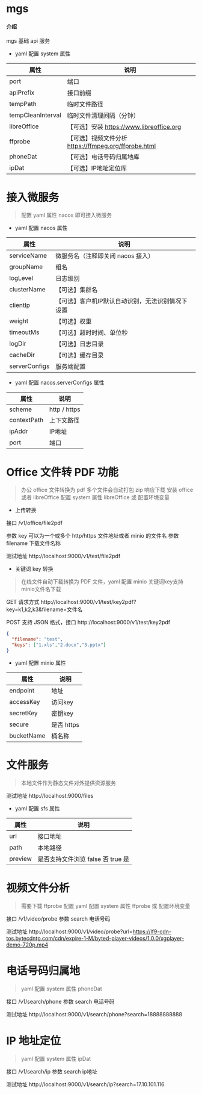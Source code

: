 # mgs

#### 介绍

mgs 基础 api 服务

- yaml 配置 system 属性

| 属性                | 说明                                         |
|-------------------|--------------------------------------------|
| port              | 端口                                         |
| apiPrefix         | 接口前缀                                       |
| tempPath          | 临时文件路径                                     |
| tempCleanInterval | 临时文件清理间隔（分钟）                               |
| libreOffice       | 【可选】安装 https://www.libreoffice.org         |
| ffprobe           | 【可选】视频文件分析 https://ffmpeg.org/ffprobe.html |
| phoneDat          | 【可选】电话号码归属地库                               |
| ipDat             | 【可选】IP地址定位库                                |

# 接入微服务

> 配置 yaml 属性 nacos 即可接入微服务

- yaml 配置 nacos 属性

| 属性            | 说明                        |
|---------------|---------------------------|
| serviceName   | 微服务名（注释即关闭 nacos 接入）      |
| groupName     | 组名                        |
| logLevel      | 日志级别                      |
| clusterName   | 【可选】集群名                   |
| clientIp      | 【可选】客户机IP默认自动识别，无法识别情况下设置 |
| weight        | 【可选】权重                    |
| timeoutMs     | 【可选】超时时间、单位秒              |
| logDir        | 【可选】日志目录                  |
| cacheDir      | 【可选】缓存目录                  |
| serverConfigs | 服务端配置                     |


- yaml 配置 nacos.serverConfigs 属性

| 属性          | 说明           |
|-------------|--------------|
| scheme      | http / https |
| contextPath | 上下文路径        |
| ipAddr      | IP地址         |
| port        | 端口           |


# Office 文件转 PDF 功能

> 办公 office 文件转换为 pdf 多个文件会自动打包 zip 响应下载
> 安装 office 或者 libreOffice 配置 system 属性 libreOffice 或 配置环境变量

- 上传转换

接口 /v1/office/file2pdf

参数 key 可以为一个或多个 http/https 文件地址或者 minio 的文件名
参数 filename 下载文件名称

测试地址  http://localhost:9000/v1/test/file2pdf

- 关键词 key 转换

> 在线文件自动下载转换为 PDF 文件，yaml 配置 minio 关键词key支持minio文件名下载

GET 请求方式  http://localhost:9000/v1/test/key2pdf?key=k1,k2,k3&filename=文件名

POST 支持 JSON 格式，接口 http://localhost:9000/v1/test/key2pdf

```json
{
  "filename": "test",
  "keys": ["1.xls","2.docx","3.pptx"]
}
```

- yaml 配置 minio 属性

| 属性         | 说明       |
|------------|----------|
| endpoint   | 地址       |
| accessKey  | 访问key    |
| secretKey  | 密钥key    |
| secure     | 是否 https |
| bucketName | 桶名称      |

# 文件服务

> 本地文件作为静态文件对外提供资源服务

测试地址  http://localhost:9000/files

- yaml 配置 sfs 属性

| 属性      | 说明                      |
|---------|-------------------------|
| url     | 接口地址                    |
| path    | 本地路径                    |
| preview | 是否支持文件浏览 false 否 true 是 |

# 视频文件分析

> 需要下载 ffprobe 配置 yaml 配置 system 属性 ffprobe 或 配置环境变量

接口 /v1/video/probe
参数 search 电话号码

测试地址  http://localhost:9000/v1/video/probe?url=https://lf9-cdn-tos.bytecdntp.com/cdn/expire-1-M/byted-player-videos/1.0.0/xgplayer-demo-720p.mp4

# 电话号码归属地

> yaml 配置 system 属性 phoneDat

接口 /v1/search/phone
参数 search 电话号码

测试地址  http://localhost:9000/v1/search/phone?search=18888888888

# IP 地址定位

> yaml 配置 system 属性 ipDat

接口 /v1/search/ip
参数 search ip地址

测试地址  http://localhost:9000/v1/search/ip?search=17.10.101.116



